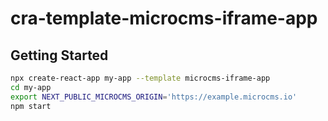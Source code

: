 # cra-template-microcms-iframe-app

## Getting Started

```sh
npx create-react-app my-app --template microcms-iframe-app
cd my-app
export NEXT_PUBLIC_MICROCMS_ORIGIN='https://example.microcms.io'
npm start
```
